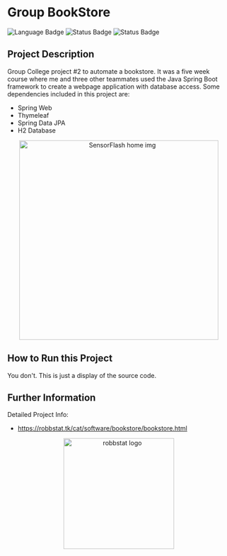 # Group BookStore

![Language Badge](https://img.shields.io/badge/Last_Edited-Fall_2021-brightgreen)
![Status Badge](https://img.shields.io/badge/Framework-Java_Spring_Boot-blue)
![Status Badge](https://img.shields.io/badge/Status-Concluded-red)



## Project Description

Group College project #2 to automate a bookstore. It was a five week course where me and three other teammates used the Java Spring Boot framework to create a webpage application with database access. 
Some dependencies included in this project are:

 - Spring Web
 - Thymeleaf
 - Spring Data JPA
 - H2 Database

<p align="center">
<img src="https://robbstat.tk/img/bookStore_img/proj_hier.png" alt="SensorFlash home img" width="" height="450">
</p>


## How to Run this Project

 You don't. This is just a display of the source code. 

## Further Information


Detailed Project Info: 

 - https://robbstat.tk/cat/software/bookstore/bookstore.html

<p align="center">
<img src="https://robbstat.tk/img/darklogo3.gif" alt="robbstat logo" width="" height="250">
</p>


